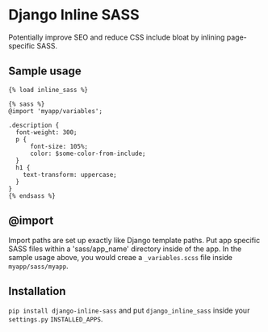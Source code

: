 # Django Inline SASS #

Potentially improve SEO and reduce CSS include bloat by inlining page-specific SASS.

## Sample usage ##

```
{% load inline_sass %}

{% sass %}
@import 'myapp/variables';

.description {
  font-weight: 300;
  p {
      font-size: 105%;
      color: $some-color-from-include;
  }
  h1 {
    text-transform: uppercase;
  }
}
{% endsass %}

```


## @import ##

Import paths are set up exactly like Django template paths. Put app specific SASS files within a 'sass/app_name' directory inside of the app. In the sample usage above, you would creae a `_variables.scss` file inside `myapp/sass/myapp`.

## Installation ##

`pip install django-inline-sass` and put `django_inline_sass` inside your `settings.py` `INSTALLED_APPS`.
